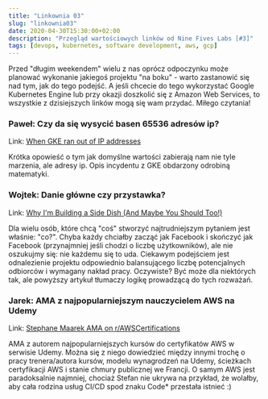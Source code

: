 ```yaml
---
title: "Linkownia 03"
slug: "linkownia03"
date: 2020-04-30T15:30:00+02:00
description: "Przegląd wartościowych linków od Nine Fives Labs [#3]"
tags: [devops, kubernetes, software development, aws, gcp]
---
```


Przed "długim weekendem" wielu z nas oprócz odpoczynku może planować wykonanie jakiegoś projektu "na boku" - warto zastanowić się nad tym, jak do tego podejść. A jeśli chcecie do tego wykorzystać Google Kubernetes Engine lub przy okazji doszkolić się z Amazon Web Services, to wszystkie z dzisiejszych linków mogą się wam przydać. Miłego czytania!

### Paweł: Czy da się wysycić basen 65536 adresów ip?

Link: [When GKE ran out of IP addresses](https://deploy.live/blog/when-gke-ran-out-of-ip-addresses/)

Krótka opowieść o tym jak domyślne wartości zabierają nam nie tyle marzenia, ale adresy ip. Opis incydentu z GKE obdarzony odrobiną matematyki.

### Wojtek: Danie główne czy przystawka?

Link: [Why I'm Building a Side Dish (And Maybe You Should Too!)](https://noahbragg.com/blog/why-im-building-a-side-dish/)

Dla wielu osób, które chcą "coś" stworzyć najtrudniejszym pytaniem jest właśnie: "co?". Chyba każdy chciałby zacząć jak Facebook i skończyć jak Facebook (przynajmniej jeśli chodzi o liczbę użytkowników), ale nie oszukujmy się: nie każdemu się to uda. Ciekawym podejściem jest odnalezienie projektu odpowiednio balansującego liczbę potencjalnych odbiorców i wymagany nakład pracy. Oczywiste? Być może dla niektórych tak, ale powyższy artykuł tłumaczy logikę prowadzącą do tych rozważań.

### Jarek: AMA z najpopularniejszym nauczycielem AWS na Udemy

Link: [Stephane Maarek AMA on r/AWSCertifications](https://www.reddit.com/r/AWSCertifications/comments/fsfe73/i_am_stephane_maarek_and_i_create_online_courses/)

AMA z autorem najpopularniejszych kursów do certyfikatów AWS w serwisie Udemy. Można się z niego dowiedzieć między innymi trochę o pracy trenera/autora kursów, modelu wynagrodzeń na Udemy, ścieżkach certyfikacji AWS i stanie chmury publicznej we Francji. O samym AWS jest paradoksalnie najmniej, chociaż Stefan nie ukrywa na przykład, że wolałby, aby cała rodzina usług CI/CD spod znaku Code* przestała istnieć :)
